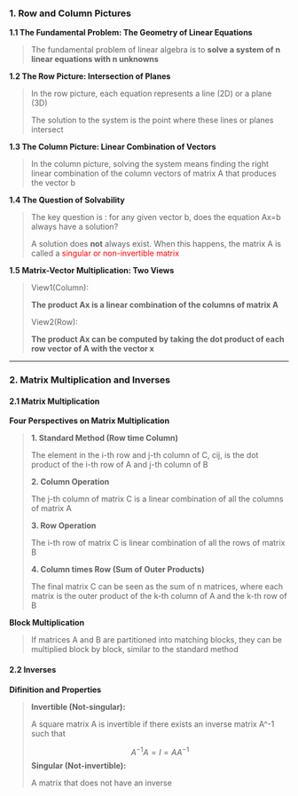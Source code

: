 ### 1. Row and Column Pictures

**1.1 The Fundamental Problem: The Geometry of Linear Equations**

>The fundamental problem of linear algebra is to **solve a system of n linear equations with n unknowns**

**1.2 The Row Picture: Intersection of Planes**

>In the row picture, each equation represents a line (2D) or a plane (3D)
>
>The solution to the system is the point where these lines or planes intersect

**1.3 The Column Picture: Linear Combination of Vectors**

>In the column picture, solving the system means finding the right linear combination of the column vectors of matrix A that produces the vector b

**1.4 The Question of Solvability**

>The key question is : for any given vector b, does the equation Ax=b always have a solution?
>
>A solution does **not** always exist. When this happens, the matrix A is called a <font color="red">singular or non-invertible matrix</font>

**1.5 Matrix-Vector Multiplication: Two Views**

>View1(Column): 
>
>**The product Ax is a linear combination of the columns of matrix A**
>
>View2(Row): 
>
>**The product Ax can be computed by taking the dot product of each row vector of A with the vector x**

***
### 2. Matrix Multiplication and Inverses

#### 2.1 Matrix Multiplication

**Four Perspectives on Matrix Multiplication**

>**1. Standard Method (Row time Column)**
>
>The element in the i-th row and j-th column of C, cij, is the dot product of the i-th row of A and j-th column of B
>
>**2. Column Operation**
>
>The j-th column of matrix C is a linear combination of all the columns of matrix A
>
>**3. Row Operation**
>
>The i-th row of matrix C is linear combination of all the rows of matrix B
>
>**4. Column times Row (Sum of Outer Products)**
>
>The final matrix C can be seen as the sum of n matrices, where each matrix is the outer product of the k-th column of A and the k-th row of B

**Block Multiplication**

>If matrices A and B are partitioned into matching blocks, they can be multiplied block by block, similar to the standard method

#### 2.2 Inverses

**Difinition and Properties**

>**Invertible (Not-singular):**
>
>A square matrix A is invertible if there exists an inverse matrix A^-1 such that
>
>$$A^{-1}A=I=AA^{-1}$$
>**Singular (Not-invertible):**
>
>A matrix that does not have an inverse
